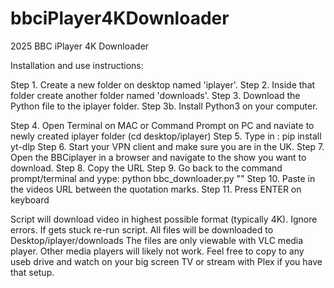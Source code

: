 # bbciPlayer4KDownloader
2025 BBC iPlayer 4K Downloader

Installation and use instructions:

Step 1. Create a new folder on desktop named 'iplayer'.
Step 2. Inside that folder create another folder named 'downloads'.
Step 3. Download the Python file to the iplayer folder.
Step 3b. Install Python3 on your computer.

Step 4. Open Terminal on MAC or Command Prompt on PC and naviate to newly created iplayer folder (cd desktop/iplayer)
Step 5. Type in :  pip install yt-dlp
Step 6. Start your VPN client and make sure you are in the UK.
Step 7. Open the BBCiplayer in a browser and navigate to the show you want to download.
Step 8. Copy the URL
Step 9. Go back to the command prompt/terminal and yype:  python bbc_downloader.py ""
Step 10. Paste in the videos URL between the quotation marks. 
Step 11. Press ENTER on keyboard


Script will download video in highest possible format (typically 4K). Ignore errors.  If gets stuck re-run script. 
All files will be downloaded to Desktop/iplayer/downloads
The files are only viewable with VLC media player. Other media players will likely not work. 
Feel free to copy to any useb drive and watch on your big screen TV or stream with Plex if you have that setup.
